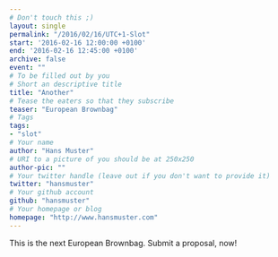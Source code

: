 ```yaml
---
# Don't touch this ;)
layout: single
permalink: "/2016/02/16/UTC+1-Slot"
start: '2016-02-16 12:00:00 +0100'
end: '2016-02-16 12:45:00 +0100'
archive: false
event: ""
# To be filled out by you
# Short an descriptive title
title: "Another"
# Tease the eaters so that they subscribe
teaser: "European Brownbag"
# Tags
tags:
- "slot"
# Your name
author: "Hans Muster"
# URI to a picture of you should be at 250x250
author-pic: ""
# Your twitter handle (leave out if you don't want to provide it)
twitter: "hansmuster"
# Your github account
github: "hansmuster"
# Your homepage or blog
homepage: "http://www.hansmuster.com"
---
```

This is the next European Brownbag. Submit a proposal, now!
